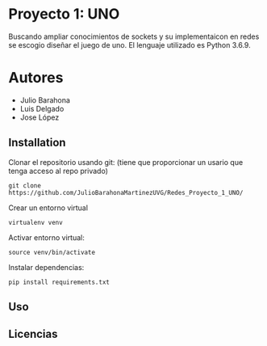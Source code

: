 # Proyecto 1: UNO

Buscando ampliar conocimientos de sockets y su implementaicon en redes se escogio diseñar el juego de uno. El lenguaje utilizado es Python 3.6.9.

# Autores 
* Julio Barahona 
* Luis Delgado 
* Jose López

## Installation

Clonar el repositorio usando git:  (tiene que proporcionar un usario que tenga acceso al repo privado)
```
git clone https://github.com/JulioBarahonaMartinezUVG/Redes_Proyecto_1_UNO/
```

Crear un entorno virtual
```
virtualenv venv
```

Activar entorno virtual:
```
source venv/bin/activate
```

Instalar dependencias: 
```
pip install requirements.txt
```


## Uso


## Licencias
